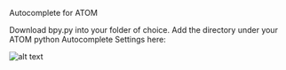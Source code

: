 Autocomplete for ATOM

Download bpy.py into your folder of choice. 
Add the directory under your ATOM python Autocomplete Settings here:

![alt text](https://raw.githubusercontent.com/dvalent/Blender/Autocomplete/path.jpg)
